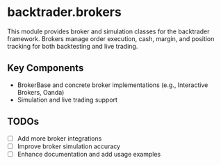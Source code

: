 # backtrader.brokers

This module provides broker and simulation classes for the backtrader framework.
Brokers manage order execution, cash, margin, and position tracking for both
backtesting and live trading.

## Key Components

- BrokerBase and concrete broker implementations (e.g., Interactive Brokers, Oanda)
- Simulation and live trading support

## TODOs

- [ ] Add more broker integrations
- [ ] Improve broker simulation accuracy
- [ ] Enhance documentation and add usage examples
